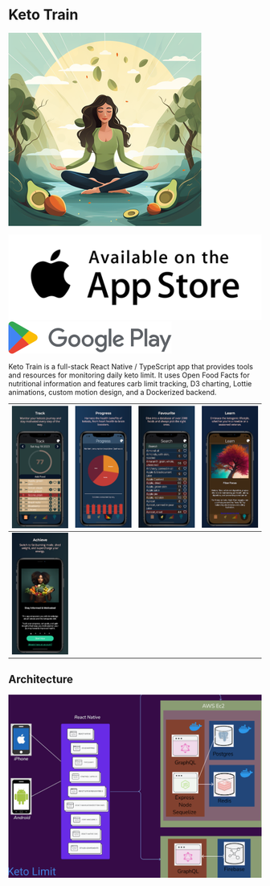 # Keto Train

![Keto Train Logo](/img/01_Logo_Keto_Train.png)

[![Available on the App Store](/img/app-store-available-on-the.svg)](https://apps.apple.com/us/app/keto-train/id6463052792)
[![Available on Google Play](/img/Google_Play_2022_logo.svg)](https://play.google.com/store/apps/developer?id=Buachaill+Maith)

Keto Train is a full-stack React Native / TypeScript app that provides tools and resources for monitoring daily keto limit. It uses Open Food Facts for nutritional information and features carb limit tracking, D3 charting, Lottie animations, custom motion design, and a Dockerized backend.

| ![Image 1](/img/projects/KL_1_Track_iPhone_13.png) | ![Image 2](/img/projects/KL_2_Progress_iPhone_13.png) | ![Image 3](/img/projects/KL_3_Favourite_iPhone_13.png) | ![Image 4](/img/projects/KL_4_Learn_iPhone_13.png) |
|:---:|:---:|:---:|:---:|
| ![Image 5](/img/projects/KL_5_Achieve_iPhone_13.png) |

## Architecture
![Keto Train Architecture](/img/presentation/027slide_KetoLimitRepalce.png)
